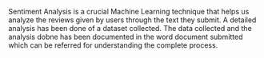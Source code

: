 Sentiment Analysis is a crucial Machine Learning technique that helps us analyze the reviews given by users through the text they submit. A detailed analysis has been done of a dataset collected. The data collected and the analysis dobne has been documented in the word document submitted which can be referred for understanding the complete process. 
